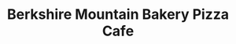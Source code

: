 ---
title: "Berkshire Mountain Bakery Pizza Cafe"
url: /pittsfield/berkshire-mountain-bakery-pizza-cafe/
shop: bakery
---